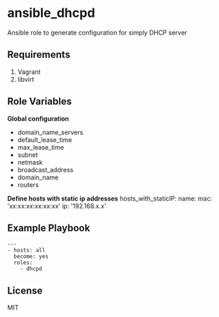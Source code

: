ansible_dhcpd
=========

Ansible role to generate configuration for simply DHCP server

Requirements
------------

1. Vagrant
2. libvirt

Role Variables
--------------

**Global configuration**
- domain_name_servers
- default_lease_time
- max_lease_time
- subnet
- netmask
- broadcast_address
- domain_name
- routers

**Define hosts with static ip addresses**
hosts_with_staticIP:
  name: <Name of machine>
  mac: 'xx:xx:xx:xx:xx:xx'
  ip: '192.168.x.x'


Example Playbook
----------------

```
---
- hosts: all
  become: yes
  roles:
    - dhcpd

```

License
-------

MIT

